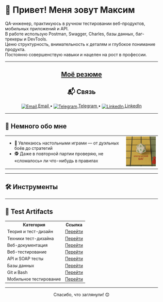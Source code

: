 <p align="center">
  <h1>👋 Привет! Меня зовут Максим</h1>
</p>

<p>
  QA-инженер, практикуюсь в ручном тестировании веб-продуктов, мобильных приложений и API.<br/>
  В работе использую Postman, Swagger, Charles, базы данных, баг-трекеры и DevTools.<br/>
  Ценю структурность, внимательность к деталям и глубокое понимание продукта.<br/>
  Постоянно совершенствую навыки и нацелен на рост в профессии.
</p>

<hr/>

<h2 align="center">
 <a href="https://github.com/MaximKuznetcov/MaximKuznetcov/blob/main/Кузнецов_resume.pdf?raw=true" target="_blank">Моё резюме</a>
</h2>

<h2 align="center">📬 Связь</h2>

<p align="center">
  <a href="mailto:maksimkuznetsovqa@mail.ru" target="_blank">
    <img src="https://img.icons8.com/color/20/000000/apple-mail.png" alt="Email" style="vertical-align:middle;"/> Email
  </a> • 
  <a href="https://t.me/JooMaks" target="_blank">
    <img src="https://img.icons8.com/color/20/000000/telegram-app--v1.png" alt="Telegram" style="vertical-align:middle;"/> Telegram
  </a> • 
  <a href="https://www.linkedin.com/in/maksim-kuznetcov" target="_blank">
    <img src="https://img.icons8.com/color/20/000000/linkedin.png" alt="LinkedIn" style="vertical-align:middle;"/> LinkedIn
  </a>
</p>

<hr/>

<h2>💬 Немного обо мне</h2>

<table>
  <tr>
    <td>
      <ul>
        <li>🎲 Увлекаюсь настольными играми — от дуэльных боёв до стратегий</li>
        <li>🕵️ Даже в повторной партии проверяю, не «сломалось» ли что-нибудь в правилах</li>
      </ul>
    </td>
    <td>
      <img src="assets/critical_bug.png" width="180" alt="Критический баг"/>
    </td>
  </tr>
</table>

<hr/>

<h2>🛠️ Инструменты</h2>
<p align="left">
  <!-- сюда вставлены иконки инструментов, ты можешь оставить как есть -->
  <!-- ... -->
</p>

<hr/>

<h2>📂 Test Artifacts</h2>
<table align="center">
  <tr>
    <th>Категория</th>
    <th>Ссылка</th>
  </tr>
  <tr><td>Теория и тест-дизайн</td><td><a href="https://github.com/MaximKuznetcov/theory">Перейти</a></td></tr>
  <tr><td>Техники тест-дизайна</td><td><a href="https://github.com/MaximKuznetcov/design">Перейти</a></td></tr>
  <tr><td>Веб-документация</td><td><a href="https://github.com/MaximKuznetcov/docs">Перейти</a></td></tr>
  <tr><td>Веб-тестирование</td><td><a href="https://github.com/MaximKuznetcov/Web">Перейти</a></td></tr>
  <tr><td>API и SOAP тесты</td><td><a href="https://github.com/MaximKuznetcov/api">Перейти</a></td></tr>
  <tr><td>Базы данных</td><td><a href="https://github.com/MaximKuznetcov/database">Перейти</a></td></tr>
  <tr><td>Git и Bash</td><td><a href="https://github.com/MaximKuznetcov/git_bash">Перейти</a></td></tr>
  <tr><td>Мобильное тестирование</td><td><a href="https://github.com/MaximKuznetcov/mobile-">Перейти</a></td></tr>
</table>

<hr/>

<p align="center">Спасибо, что заглянули! 😊</p>